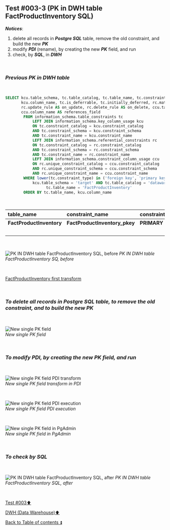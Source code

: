 ## Test #003-3 (PK in DWH table FactProductInventory SQL)  

**_Notices_**:  

1. delete all records in **_Postgre SQL_** table, remove the old constraint, and build the new **_PK_**   
2. modify **_PDI_** (rename), by creating the new **_PK_** field, and run  
3. check, by **_SQL_**, in **_DWH_**  

<p><br></p>

### **_Previous PK in DWH table_**  

<p><br></p> 

````SQL
SELECT kcu.table_schema, tc.table_catalog, tc.table_name, tc.constraint_name, tc.constraint_type, 
	   kcu.column_name, tc.is_deferrable, tc.initially_deferred, rc.match_option AS match_type, 
	   rc.update_rule AS on_update, rc.delete_rule AS on_delete, ccu.table_name AS references_table,
	   ccu.column_name AS references_field
		FROM information_schema.table_constraints tc
			LEFT JOIN information_schema.key_column_usage kcu
			ON tc.constraint_catalog = kcu.constraint_catalog
			AND tc.constraint_schema = kcu.constraint_schema
			AND tc.constraint_name = kcu.constraint_name
			LEFT JOIN information_schema.referential_constraints rc
			ON tc.constraint_catalog = rc.constraint_catalog
			AND tc.constraint_schema = rc.constraint_schema
			AND tc.constraint_name = rc.constraint_name
			LEFT JOIN information_schema.constraint_column_usage ccu
			ON rc.unique_constraint_catalog = ccu.constraint_catalog
			AND rc.unique_constraint_schema = ccu.constraint_schema
			AND rc.unique_constraint_name = ccu.constraint_name
		WHERE lower(tc.constraint_type) in ('foreign key', 'primary key') AND
			kcu.table_schema = 'target' AND tc.table_catalog = 'datawarehouse' AND tc.table_name<> 'Metadata' AND
                  tc.table_name = 'FactProductInventory'
		ORDER BY tc.table_name, kcu.column_name
````

<p><br></p>

| table_name                    | constraint_name                  | constraint_type   | column_name           | new PK                        |
| :---------------------------- | :------------------------------- | :---------------- | :-------------------- | :---------------------------- |
| **FactProductInventory**      | **FactProductInventory_pkey**    | **PRIMARY KEY**   | MovementDate          | **FactProductInventoryPK**    |
|                               |                                  |                   | ProductKey            |                               |

<p><br></p>

![PK IN DWH table FactProductInventory SQL, before](https://i.imgur.com/wyMHTKq.png)
_PK IN DWH table FactProductInventory SQ, before_  

<p><br></p>

[FactProductInventory first transform](../dbo.FactProductInventory.md)

<p><br></p>

### **_To delete all records in Postgre SQL table, to remove the old constraint, and to build the new PK_**

<p><br></p>

![New single PK field](https://i.imgur.com/DJoIT6t.png)  
_New single PK field_  

<p><br></p>

### **_To modify PDI, by creating the new PK field, and run_**

<p><br></p>

![New single PK field PDI transform](https://i.imgur.com/gDkcNLW.png)  
_New single PK field transform in PDI_  

<p><br></p>

![New single PK field PDI execution](https://i.imgur.com/9JCrXtj.png)  
_New single PK field PDI execution_  

<p><br></p>

![New single PK field in PgAdmin](https://i.imgur.com/WkUHr6L.png)  
_New single PK field in PgAdmin_  

<p><br></p>

### **_To check by SQL_**

<p><br></p>

![PK IN DWH table FactProductInventory SQL, after](https://i.imgur.com/Z1AJjwK.png)
_PK IN DWH table FactProductInventory SQL, after_  

<p><br></p>

[Test #003:arrow_up:](t003.md)  

[DWH (Data Warehouse):arrow_up:](../dwh.md)  

[Back to Table of contents :arrow_double_up:](../../README.md)   